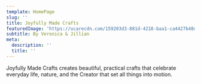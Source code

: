 ```yaml
---
template: HomePage
slug: ''
title: Joyfully Made Crafts
featuredImage: 'https://ucarecdn.com/159203d3-881d-4218-baa1-ca4427b48d0d/'
subtitle: By Veronica & Jillian
meta:
  description: ''
  title: ''
---
```

Joyfully Made Crafts creates beautiful, practical crafts that celebrate everyday life, nature, and the Creator that set all things into motion.

